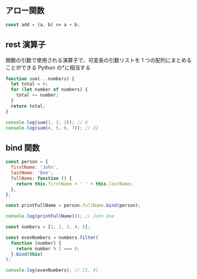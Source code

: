 ## アロー関数

```javascript
const add = (a, b) => a + b;
```

## rest 演算子

関数の引数で使用される演算子で、可変長の引数リストを 1 つの配列にまとめることができる
Python の\*に相当する

```javascript
function sum(...numbers) {
  let total = 0;
  for (let number of numbers) {
    total += number;
  }
  return total;
}

console.log(sum(1, 2, 3)); // 6
console.log(sum(4, 5, 6, 7)); // 22
```

## bind 関数

```javascript
const person = {
  firstName: 'John',
  lastName: 'Doe',
  fullName: function () {
    return this.firstName + ' ' + this.lastName;
  },
};

const printFullName = person.fullName.bind(person);

console.log(printFullName()); // John Doe
```

```javascript
const numbers = [1, 2, 3, 4, 5];

const evenNumbers = numbers.filter(
  function (number) {
    return number % 2 === 0;
  }.bind(this)
);

console.log(evenNumbers); // [2, 4]
```
